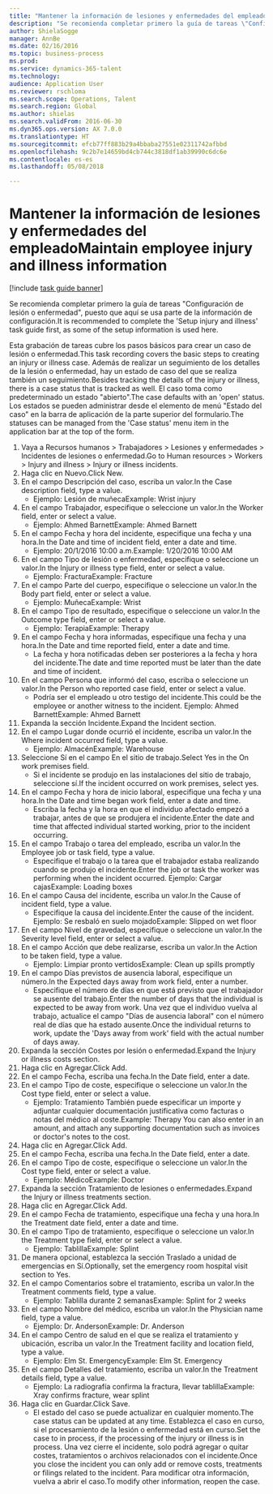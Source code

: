 ```yaml
--- 
title: "Mantener la información de lesiones y enfermedades del empleado"
description: "Se recomienda completar primero la guía de tareas \"Configuración de lesión o enfermedad\", puesto que aquí se usa parte de la información de configuración."
author: ShielaSogge
manager: AnnBe
ms.date: 02/16/2016
ms.topic: business-process
ms.prod: 
ms.service: dynamics-365-talent
ms.technology: 
audience: Application User
ms.reviewer: rschloma
ms.search.scope: Operations, Talent
ms.search.region: Global
ms.author: shielas
ms.search.validFrom: 2016-06-30
ms.dyn365.ops.version: AX 7.0.0
ms.translationtype: HT
ms.sourcegitcommit: efcb77ff883b29a4bbaba27551e02311742afbbd
ms.openlocfilehash: 9c2b7e14659bd4cb744c3818df1ab39990c6dc6e
ms.contentlocale: es-es
ms.lasthandoff: 05/08/2018

---
```

# <a name="maintain-employee-injury-and-illness-information"></a><span data-ttu-id="73875-103">Mantener la información de lesiones y enfermedades del empleado</span><span class="sxs-lookup"><span data-stu-id="73875-103">Maintain employee injury and illness information</span></span>

[!include [task guide banner](../../includes/task-guide-banner.md)]

<span data-ttu-id="73875-104">Se recomienda completar primero la guía de tareas "Configuración de lesión o enfermedad", puesto que aquí se usa parte de la información de configuración.</span><span class="sxs-lookup"><span data-stu-id="73875-104">It is recommended to complete the 'Setup injury and illness' task guide first, as some of the setup information is used here.</span></span> 



<span data-ttu-id="73875-105">Esta grabación de tareas cubre los pasos básicos para crear un caso de lesión o enfermedad.</span><span class="sxs-lookup"><span data-stu-id="73875-105">This task recording covers the basic steps to creating an injury or illness case.</span></span> <span data-ttu-id="73875-106">Además de realizar un seguimiento de los detalles de la lesión o enfermedad, hay un estado de caso del que se realiza también un seguimiento.</span><span class="sxs-lookup"><span data-stu-id="73875-106">Besides tracking the details of the injury or illness, there is a case status that is tracked as well.</span></span>  <span data-ttu-id="73875-107">El caso toma como predeterminado un estado "abierto".</span><span class="sxs-lookup"><span data-stu-id="73875-107">The case defaults with an 'open' status.</span></span>  <span data-ttu-id="73875-108">Los estados se pueden administrar desde el elemento de menú "Estado del caso" en la barra de aplicación de la parte superior del formulario.</span><span class="sxs-lookup"><span data-stu-id="73875-108">The statuses can be managed from the 'Case status' menu item in the application bar at the top of the form.</span></span>

1. <span data-ttu-id="73875-109">Vaya a Recursos humanos > Trabajadores > Lesiones y enfermedades > Incidentes de lesiones o enfermedad.</span><span class="sxs-lookup"><span data-stu-id="73875-109">Go to Human resources > Workers > Injury and illness > Injury or illness incidents.</span></span>
2. <span data-ttu-id="73875-110">Haga clic en Nuevo.</span><span class="sxs-lookup"><span data-stu-id="73875-110">Click New.</span></span>
3. <span data-ttu-id="73875-111">En el campo Descripción del caso, escriba un valor.</span><span class="sxs-lookup"><span data-stu-id="73875-111">In the Case description field, type a value.</span></span>
    * <span data-ttu-id="73875-112">Ejemplo: Lesión de muñeca</span><span class="sxs-lookup"><span data-stu-id="73875-112">Example:  Wrist injury</span></span>  
4. <span data-ttu-id="73875-113">En el campo Trabajador, especifique o seleccione un valor.</span><span class="sxs-lookup"><span data-stu-id="73875-113">In the Worker field, enter or select a value.</span></span>
    * <span data-ttu-id="73875-114">Ejemplo: Ahmed Barnett</span><span class="sxs-lookup"><span data-stu-id="73875-114">Example: Ahmed Barnett</span></span>  
5. <span data-ttu-id="73875-115">En el campo Fecha y hora del incidente, especifique una fecha y una hora.</span><span class="sxs-lookup"><span data-stu-id="73875-115">In the Date and time of incident field, enter a date and time.</span></span>
    * <span data-ttu-id="73875-116">Ejemplo: 20/1/2016 10:00 a.m.</span><span class="sxs-lookup"><span data-stu-id="73875-116">Example:  1/20/2016 10:00 AM</span></span>  
6. <span data-ttu-id="73875-117">En el campo Tipo de lesión o enfermedad, especifique o seleccione un valor.</span><span class="sxs-lookup"><span data-stu-id="73875-117">In the Injury or illness type field, enter or select a value.</span></span>
    * <span data-ttu-id="73875-118">Ejemplo: Fractura</span><span class="sxs-lookup"><span data-stu-id="73875-118">Example:  Fracture</span></span>  
7. <span data-ttu-id="73875-119">En el campo Parte del cuerpo, especifique o seleccione un valor.</span><span class="sxs-lookup"><span data-stu-id="73875-119">In the Body part field, enter or select a value.</span></span>
    * <span data-ttu-id="73875-120">Ejemplo: Muñeca</span><span class="sxs-lookup"><span data-stu-id="73875-120">Example:  Wrist</span></span>  
8. <span data-ttu-id="73875-121">En el campo Tipo de resultado, especifique o seleccione un valor.</span><span class="sxs-lookup"><span data-stu-id="73875-121">In the Outcome type field, enter or select a value.</span></span>
    * <span data-ttu-id="73875-122">Ejemplo: Terapia</span><span class="sxs-lookup"><span data-stu-id="73875-122">Example:  Therapy</span></span>  
9. <span data-ttu-id="73875-123">En el campo Fecha y hora informadas, especifique una fecha y una hora.</span><span class="sxs-lookup"><span data-stu-id="73875-123">In the Date and time reported field, enter a date and time.</span></span>
    * <span data-ttu-id="73875-124">La fecha y hora notificadas deben ser posteriores a la fecha y hora del incidente.</span><span class="sxs-lookup"><span data-stu-id="73875-124">The date and time reported must be later than the date and time of incident.</span></span>  
10. <span data-ttu-id="73875-125">En el campo Persona que informó del caso, escriba o seleccione un valor.</span><span class="sxs-lookup"><span data-stu-id="73875-125">In the Person who reported case field, enter or select a value.</span></span>
    * <span data-ttu-id="73875-126">Podría ser el empleado u otro testigo del incidente.</span><span class="sxs-lookup"><span data-stu-id="73875-126">This could be the employee or another witness to the incident.</span></span>  <span data-ttu-id="73875-127">Ejemplo: Ahmed Barnett</span><span class="sxs-lookup"><span data-stu-id="73875-127">Example: Ahmed Barnett</span></span>  
11. <span data-ttu-id="73875-128">Expanda la sección Incidente.</span><span class="sxs-lookup"><span data-stu-id="73875-128">Expand the Incident section.</span></span>
12. <span data-ttu-id="73875-129">En el campo Lugar donde ocurrió el incidente, escriba un valor.</span><span class="sxs-lookup"><span data-stu-id="73875-129">In the Where incident occurred field, type a value.</span></span>
    * <span data-ttu-id="73875-130">Ejemplo: Almacén</span><span class="sxs-lookup"><span data-stu-id="73875-130">Example:  Warehouse</span></span>  
13. <span data-ttu-id="73875-131">Seleccione Sí en el campo En el sitio de trabajo.</span><span class="sxs-lookup"><span data-stu-id="73875-131">Select Yes in the On work premises field.</span></span>
    * <span data-ttu-id="73875-132">Si el incidente se produjo en las instalaciones del sitio de trabajo, seleccione sí.</span><span class="sxs-lookup"><span data-stu-id="73875-132">If the incident occurred on work premises, select yes.</span></span>  
14. <span data-ttu-id="73875-133">En el campo Fecha y hora de inicio laboral, especifique una fecha y una hora.</span><span class="sxs-lookup"><span data-stu-id="73875-133">In the Date and time began work field, enter a date and time.</span></span>
    * <span data-ttu-id="73875-134">Escriba la fecha y la hora en que el individuo afectado empezó a trabajar, antes de que se produjera el incidente.</span><span class="sxs-lookup"><span data-stu-id="73875-134">Enter the date and time that affected individual started working, prior to the incident occurring.</span></span>  
15. <span data-ttu-id="73875-135">En el campo Trabajo o tarea del empleado, escriba un valor.</span><span class="sxs-lookup"><span data-stu-id="73875-135">In the Employee job or task field, type a value.</span></span>
    * <span data-ttu-id="73875-136">Especifique el trabajo o la tarea que el trabajador estaba realizando cuando se produjo el incidente.</span><span class="sxs-lookup"><span data-stu-id="73875-136">Enter the job or task the worker was performing when the incident occurred.</span></span>  <span data-ttu-id="73875-137">Ejemplo: Cargar cajas</span><span class="sxs-lookup"><span data-stu-id="73875-137">Example:  Loading boxes</span></span>  
16. <span data-ttu-id="73875-138">En el campo Causa del incidente, escriba un valor.</span><span class="sxs-lookup"><span data-stu-id="73875-138">In the Cause of incident field, type a value.</span></span>
    * <span data-ttu-id="73875-139">Especifique la causa del incidente.</span><span class="sxs-lookup"><span data-stu-id="73875-139">Enter the cause of the incident.</span></span>  <span data-ttu-id="73875-140">Ejemplo: Se resbaló en suelo mojado</span><span class="sxs-lookup"><span data-stu-id="73875-140">Example:  Slipped on wet floor</span></span>  
17. <span data-ttu-id="73875-141">En el campo Nivel de gravedad, especifique o seleccione un valor.</span><span class="sxs-lookup"><span data-stu-id="73875-141">In the Severity level field, enter or select a value.</span></span>
18. <span data-ttu-id="73875-142">En el campo Acción que debe realizarse, escriba un valor.</span><span class="sxs-lookup"><span data-stu-id="73875-142">In the Action to be taken field, type a value.</span></span>
    * <span data-ttu-id="73875-143">Ejemplo: Limpiar pronto vertidos</span><span class="sxs-lookup"><span data-stu-id="73875-143">Example:  Clean up spills promptly</span></span>  
19. <span data-ttu-id="73875-144">En el campo Días previstos de ausencia laboral, especifique un número.</span><span class="sxs-lookup"><span data-stu-id="73875-144">In the Expected days away from work field, enter a number.</span></span>
    * <span data-ttu-id="73875-145">Especifique el número de días en que está previsto que el trabajador se ausente del trabajo.</span><span class="sxs-lookup"><span data-stu-id="73875-145">Enter the number of days that the individual is expected to be away from work.</span></span>  <span data-ttu-id="73875-146">Una vez que el individuo vuelva al trabajo, actualice el campo "Días de ausencia laboral" con el número real de días que ha estado ausente.</span><span class="sxs-lookup"><span data-stu-id="73875-146">Once the individual returns to work, update the 'Days away from work' field with the actual number of days away.</span></span>  
20. <span data-ttu-id="73875-147">Expanda la sección Costes por lesión o enfermedad.</span><span class="sxs-lookup"><span data-stu-id="73875-147">Expand the Injury or illness costs section.</span></span>
21. <span data-ttu-id="73875-148">Haga clic en Agregar.</span><span class="sxs-lookup"><span data-stu-id="73875-148">Click Add.</span></span>
22. <span data-ttu-id="73875-149">En el campo Fecha, escriba una fecha.</span><span class="sxs-lookup"><span data-stu-id="73875-149">In the Date field, enter a date.</span></span>
23. <span data-ttu-id="73875-150">En el campo Tipo de coste, especifique o seleccione un valor.</span><span class="sxs-lookup"><span data-stu-id="73875-150">In the Cost type field, enter or select a value.</span></span>
    * <span data-ttu-id="73875-151">Ejemplo: Tratamiento También puede especificar un importe y adjuntar cualquier documentación justificativa como facturas o notas del médico al coste.</span><span class="sxs-lookup"><span data-stu-id="73875-151">Example:  Therapy    You can also enter in an amount, and attach any supporting documentation such as invoices or doctor's notes to the cost.</span></span>  
24. <span data-ttu-id="73875-152">Haga clic en Agregar.</span><span class="sxs-lookup"><span data-stu-id="73875-152">Click Add.</span></span>
25. <span data-ttu-id="73875-153">En el campo Fecha, escriba una fecha.</span><span class="sxs-lookup"><span data-stu-id="73875-153">In the Date field, enter a date.</span></span>
26. <span data-ttu-id="73875-154">En el campo Tipo de coste, especifique o seleccione un valor.</span><span class="sxs-lookup"><span data-stu-id="73875-154">In the Cost type field, enter or select a value.</span></span>
    * <span data-ttu-id="73875-155">Ejemplo: Médico</span><span class="sxs-lookup"><span data-stu-id="73875-155">Example: Doctor</span></span>  
27. <span data-ttu-id="73875-156">Expanda la sección Tratamiento de lesiones o enfermedades.</span><span class="sxs-lookup"><span data-stu-id="73875-156">Expand the Injury or illness treatments section.</span></span>
28. <span data-ttu-id="73875-157">Haga clic en Agregar.</span><span class="sxs-lookup"><span data-stu-id="73875-157">Click Add.</span></span>
29. <span data-ttu-id="73875-158">En el campo Fecha de tratamiento, especifique una fecha y una hora.</span><span class="sxs-lookup"><span data-stu-id="73875-158">In the Treatment date field, enter a date and time.</span></span>
30. <span data-ttu-id="73875-159">En el campo Tipo de tratamiento, especifique o seleccione un valor.</span><span class="sxs-lookup"><span data-stu-id="73875-159">In the Treatment type field, enter or select a value.</span></span>
    * <span data-ttu-id="73875-160">Ejemplo: Tablilla</span><span class="sxs-lookup"><span data-stu-id="73875-160">Example:  Splint</span></span>  
31. <span data-ttu-id="73875-161">De manera opcional, establezca la sección Traslado a unidad de emergencias en Sí.</span><span class="sxs-lookup"><span data-stu-id="73875-161">Optionally, set the emergency room hospital visit section to Yes.</span></span>
32. <span data-ttu-id="73875-162">En el campo Comentarios sobre el tratamiento, escriba un valor.</span><span class="sxs-lookup"><span data-stu-id="73875-162">In the Treatment comments field, type a value.</span></span>
    * <span data-ttu-id="73875-163">Ejemplo: Tablilla durante 2 semanas</span><span class="sxs-lookup"><span data-stu-id="73875-163">Example:  Splint for 2 weeks</span></span>  
33. <span data-ttu-id="73875-164">En el campo Nombre del médico, escriba un valor.</span><span class="sxs-lookup"><span data-stu-id="73875-164">In the Physician name field, type a value.</span></span>
    * <span data-ttu-id="73875-165">Ejemplo: Dr. Anderson</span><span class="sxs-lookup"><span data-stu-id="73875-165">Example:  Dr. Anderson</span></span>  
34. <span data-ttu-id="73875-166">En el campo Centro de salud en el que se realiza el tratamiento y ubicación, escriba un valor.</span><span class="sxs-lookup"><span data-stu-id="73875-166">In the Treatment facility and location field, type a value.</span></span>
    * <span data-ttu-id="73875-167">Ejemplo: Elm St. Emergency</span><span class="sxs-lookup"><span data-stu-id="73875-167">Example:  Elm St. Emergency</span></span>  
35. <span data-ttu-id="73875-168">En el campo Detalles del tratamiento, escriba un valor.</span><span class="sxs-lookup"><span data-stu-id="73875-168">In the Treatment details field, type a value.</span></span>
    * <span data-ttu-id="73875-169">Ejemplo: La radiografía confirma la fractura, llevar tablilla</span><span class="sxs-lookup"><span data-stu-id="73875-169">Example:  Xray confirms fracture, wear splint</span></span>  
36. <span data-ttu-id="73875-170">Haga clic en Guardar.</span><span class="sxs-lookup"><span data-stu-id="73875-170">Click Save.</span></span>
    * <span data-ttu-id="73875-171">El estado del caso se puede actualizar en cualquier momento.</span><span class="sxs-lookup"><span data-stu-id="73875-171">The case status can be updated at any time.</span></span>  <span data-ttu-id="73875-172">Establezca el caso en curso, si el procesamiento de la lesión o enfermedad está en curso.</span><span class="sxs-lookup"><span data-stu-id="73875-172">Set the case to in process, if the processing of the injury or illness is in process.</span></span>  <span data-ttu-id="73875-173">Una vez cierre el incidente, solo podrá agregar o quitar costes, tratamientos o archivos relacionados con el incidente.</span><span class="sxs-lookup"><span data-stu-id="73875-173">Once you close the incident you can only add or remove costs, treatments or filings related to the incident.</span></span>  <span data-ttu-id="73875-174">Para modificar otra información, vuelva a abrir el caso.</span><span class="sxs-lookup"><span data-stu-id="73875-174">To modify other information, reopen the case.</span></span>  


